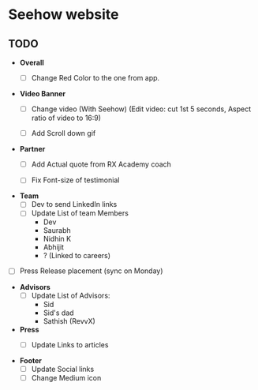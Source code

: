 Seehow website
=====

TODO
------

- __Overall__
  - [ ] Change Red Color to the one from app.


- __Video Banner__
  - [ ] Change video (With Seehow) (Edit video: cut 1st 5 seconds, Aspect ratio of video to 16:9)
  - [ ] Add Scroll down gif


- __Partner__
  - [ ] Add Actual quote from RX Academy coach
  - [ ] Fix Font-size of testimonial


- __Team__
  - [ ] Dev to send LinkedIn links
  - [ ] Update List of team Members
    - Dev
    - Saurabh
    - Nidhin K
    - Abhijit
    - ? (Linked to careers)


- [ ] Press Release placement (sync on Monday)

- __Advisors__
  - [ ] Update List of Advisors:
    - Sid
    - Sid's dad
    - Sathish (RevvX)

- __Press__
  - [ ] Update Links to articles


- __Footer__
  - [ ] Update Social links
  - [ ] Change Medium icon
